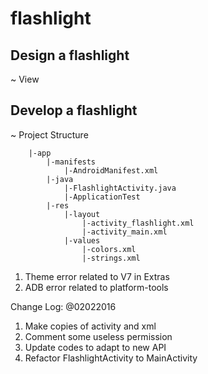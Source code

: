 # flashlight #

## Design a flashlight ##
~ View



## Develop a flashlight ##
~ Project Structure
```
    |-app
        |-manifests
            |-AndroidManifest.xml
        |-java
            |-FlashlightActivity.java
            |-ApplicationTest
        |-res
            |-layout
                |-activity_flashlight.xml
                |-activity_main.xml
            |-values
                |-colors.xml
                |-strings.xml
```

1. Theme error related to V7 in Extras
2. ADB error related to platform-tools

Change Log:
@02022016
1. Make copies of activity and xml
2. Comment some useless permission
3. Update codes to adapt to new API
4. Refactor FlashlightActivity to MainActivity



